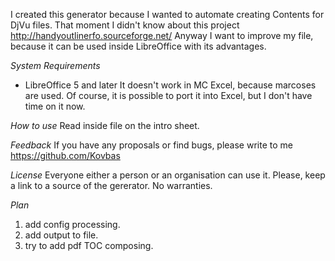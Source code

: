 I created this generator because I wanted to automate creating Contents for DjVu files.
That moment I didn't know about this project http://handyoutlinerfo.sourceforge.net/
Anyway I want to improve my file, because it can be used inside LibreOffice with its advantages.

*System Requirements*
* LibreOffice 5 and later
It doesn't work in MC Excel, because marcoses are used. Of course, it is possible to port it into Excel, but I don't have time on it now.

*How to use*
Read inside file on the intro sheet.

*Feedback*
If you have any proposals or find bugs, please write to me https://github.com/Kovbas

*License*
Everyone either a person or an organisation can use it.
Please, keep a link to a source of the gererator.
No warranties.

*Plan*
1. add config processing.
2. add output to file.
3. try to add pdf TOC composing.


